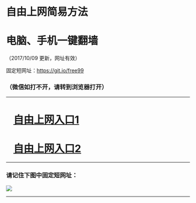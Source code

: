 ﻿# 自由上网简易方法

# 电脑、手机一键翻墙

（2017/10/09 更新，网址有效）

固定短网址：https://git.io/free99

### （微信如打不开，请转到浏览器打开）


***





# &nbsp;&nbsp; <a href="http://ft1338627083.fwq-tz-1001.info/fwqtz01.html?t=100900112806 " target="_blank">自由上网入口1</a>
# &nbsp;&nbsp; <a href="http://ft1131014333.fwq-tz-1002.info/fwqtz02.html?t=100900126130 " target="_blank">自由上网入口2</a>
***

### 请记住下图中固定短网址：

<img src="https://s3-us-west-2.amazonaws.com/fwq-1001/yjfq-20170905okok.png" /> 


***

